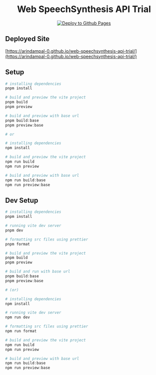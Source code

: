 <h1 align="center">Web SpeechSynthesis API Trial</h1>

<p align="center">
    <a href="https://github.com/ArindamPal-0/web-speechsynthesis-api-trial/actions/workflows/deploy.yml" target="_blank"><img src="https://github.com/ArindamPal-0/web-speechsynthesis-api-trial/actions/workflows/deploy.yml/badge.svg" alt="Deploy to Github Pages" /></a>
</p>

## Deployed Site

[https://arindampal-0.github.io/web-speechsynthesis-api-trial/](https://arindampal-0.github.io/web-speechsynthesis-api-trial/)

## Setup

```powershell
# installing dependencies
pnpm install

# build and preview the vite project
pnpm build
pnpm preview

# build and preview with base url
pnpm build:base
pnpm preview:base

# or

# installing dependencies
npm install

# build and preview the vite project
npm run build
npm run preview

# build and preview with base url
npm run build:base
npm run preview:base
```

## Dev Setup

```powershell
# installing dependencies
pnpm install

# running vite dev server
pnpm dev

# formatting src files using prettier
pnpm format

# build and preview the vite project
pnpm build
pnpm preview

# build and run with base url
pnpm build:base
pnpm preview:base

# (or)

# installing dependencies
npm install

# running vite dev server
npm run dev

# formatting src files using prettier
npm run format

# build and preview the vite project
npm run build
npm run preview

# build and preview with base url
npm run build:base
npm run preview:base
```
